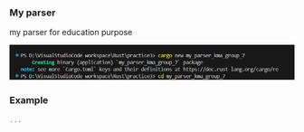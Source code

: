 ### My parser

my parser for education purpose

![screenshot](./assets/image.png)

### Example

```rust
...
```